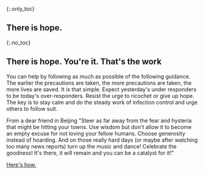 {:.only_toc}
## There is hope.

{:.no_toc}
## There is hope. You're it. That's the work

You can help by following as much as possible of the following guidance. The earlier the precautions are taken, the more precautions are taken, the more lives are saved. It is that simple. Expect yesterday's under responders to be today's over-responders. Resist the urge to ricochet or give up hope. The key is to stay calm and do the steady work of infection control and urge others to follow suit.

From a dear friend in Beijing "Steer as far away from the fear and hysteria that might be hitting your towns. Use wisdom but don't allow it to become an empty excuse for not loving your fellow humans. Choose generosity instead of hoarding. And on those really hard days (or maybe after watching too many news reports) turn up the music and dance! Celebrate the goodness! It's there, it will remain and you can be a catalyst for it!"

[Here's how.](/act-and-prepare/)
